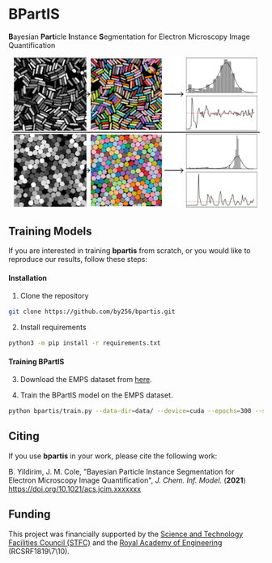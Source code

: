 # BPartIS

**B**ayesian **Part**icle **I**nstance **S**egmentation for Electron Microscopy Image Quantification

<p align="center">
    <img src="./header_image.png" width="500">
</p>


## Training Models

If you are interested in training **bpartis** from scratch, or you would like to reproduce our results, follow these steps:

#### Installation

1. Clone the repository
```bash
git clone https://github.com/by256/bpartis.git
```

2. Install requirements
```bash
python3 -m pip install -r requirements.txt
```

<!-- #### Unsupervised Pre-Training (Optional)

If you are not interested in pre-training on the [SEM dataset](https://www.nature.com/articles/sdata2018172) then skip this section. Otherwise, you first need to download the SEM dataset and preprocess it as follows.

3. Download the data files [here](https://b2share.eudat.eu/records/b9abc4a997f8452aa6de4f4b7335e582) and place the individual category folders into a single directory.

4. Run `preprocess_sem_data.py`, passing as arguments the directory containing the SEM dataset category folders, and the destination you would like the preprocessed data to be saved to:

```console
python preprocess_sem_data.py --cat-dir=<cat_dir_path> --save-dst=<save_path>
```

5. Pre-train the model on the SEM dataset, passing as an argument the directory containing the preprocessed data:

```console
python bpartis/pretrain.py --data-dir=<> -->
<!-- ``` -->

#### Training BPartIS

3. Download the EMPS dataset from [here](https://github.com/by256/emps).

4. Train the BPartIS model on the EMPS dataset.

```bash
python bpartis/train.py --data-dir=data/ --device=cuda --epochs=300 --save-dir=bpartis/saved_models/
```

## Citing

If you use **bpartis** in your work, please cite the following work:

B. Yildirim, J. M. Cole, "Bayesian Particle Instance Segmentation for Electron Microscopy Image Quantification", *J. Chem. Inf. Model.* (**2021**) https://doi.org/10.1021/acs.jcim.xxxxxxx

## Funding

This project was financially supported by the [Science and Technology Facilities Council (STFC)](https://stfc.ukri.org/) and the [Royal Academy of Engineering](https://www.raeng.org.uk/) (RCSRF1819\7\10).
